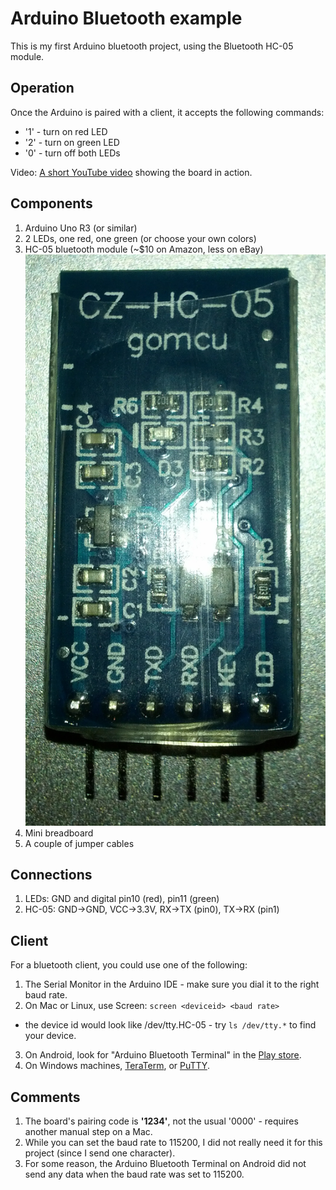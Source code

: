 Arduino Bluetooth example
=========================

This is my first Arduino bluetooth project, using the Bluetooth HC-05 module.

Operation
---------
Once the Arduino is paired with a client, it accepts the following commands:

+ '1' - turn on red LED
+ '2' - turn on green LED
+ '0' - turn off both LEDs

Video: [A short YouTube video](https://www.youtube.com/watch?v=YswK21ztCtc) showing the board in action.

Components
----------
1. Arduino Uno R3 (or similar)
2. 2 LEDs, one red, one green (or choose your own colors)
3. HC-05 bluetooth module (~$10 on Amazon, less on eBay)
![HC-05](https://raw.githubusercontent.com/TravelingTechGuy/Arduino-Bluetooth1/master/HC-05.jpg)
4. Mini breadboard
5. A couple of jumper cables

Connections
-----------
1. LEDs: GND and digital pin10 (red), pin11 (green)
2. HC-05: GND->GND, VCC->3.3V, RX->TX (pin0), TX->RX (pin1)

Client
------
For a bluetooth client, you could use one of the following:

1. The Serial Monitor in the Arduino IDE - make sure you dial it to the right baud rate.
2. On Mac or Linux, use Screen: `screen <deviceid> <baud rate>`
 - the device id would look like /dev/tty.HC-05 - try `ls /dev/tty.*` to find your device.
3. On Android, look for "Arduino Bluetooth Terminal" in the [Play store](https://play.google.com/store/apps/details?id=arduino.bluetooth.terminal&hl=en).
4. On Windows machines, [TeraTerm](http://ttssh2.sourceforge.jp/index.html.en), or [PuTTY](http://www.chiark.greenend.org.uk/~sgtatham/putty/download.html).

Comments
--------
1. The board's pairing code is **'1234'**, not the usual '0000' - requires another manual step on a Mac.
2. While you can set the baud rate to 115200, I did not really need it for this project (since I send one character).
3. For some reason, the Arduino Bluetooth Terminal on Android did not send any data when the baud rate was set to 115200.
